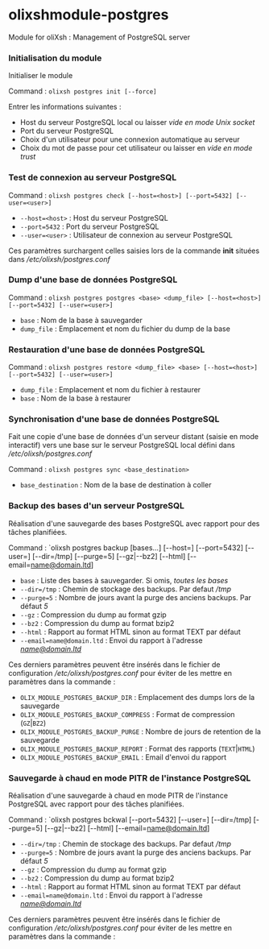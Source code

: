 # olixshmodule-postgres
Module for oliXsh : Management of PostgreSQL server



### Initialisation du module

Initialiser le module

Command : `olixsh postgres init [--force]`

Entrer les informations suivantes :
- Host du serveur PostgreSQL local ou laisser *vide en mode Unix socket*
- Port du serveur PostgreSQL
- Choix d'un utilisateur pour une connexion automatique au serveur
- Choix du mot de passe pour cet utilisateur ou laisser en *vide en mode trust*



### Test de connexion au serveur PostgreSQL

Command : `olixsh postgres check [--host=<host>] [--port=5432] [--user=<user>]`

- `--host=<host>` : Host du serveur PostgreSQL
- `--port=5432` : Port du serveur PostgreSQL
- `--user=<user>` : Utilisateur de connexion au serveur PostgreSQL

Ces paramètres surchargent celles saisies lors de la commande **init** situées dans */etc/olixsh/postgres.conf*



### Dump d'une base de données PostgreSQL

Command : `olixsh postgres postgres <base> <dump_file> [--host=<host>] [--port=5432] [--user=<user>]`

- `base` : Nom de la base à sauvegarder
- `dump_file` : Emplacement et nom du fichier du dump de la base



### Restauration d'une base de données PostgreSQL

Command : `olixsh postgres restore <dump_file> <base> [--host=<host>] [--port=5432] [--user=<user>]`

- `dump_file` : Emplacement et nom du fichier à restaurer
- `base` : Nom de la base à restaurer



### Synchronisation d'une base de données PostgreSQL

Fait une copie d'une base de données d'un serveur distant (saisie en mode interactif)
vers une base sur le serveur PostgreSQL local défini dans */etc/olixsh/postgres.conf*

Command : `olixsh postgres sync <base_destination>`

- `base_destination` : Nom de la base de destination à coller



### Backup des bases d'un serveur PostgreSQL

Réalisation d'une sauvegarde des bases PostgreSQL avec rapport pour des tâches planifiées.

Command : `olixsh postgres backup [bases...] [--host=<host>] [--port=5432] [--user=<user>] [--dir=/tmp] [--purge=5] [--gz|--bz2] [--html] [--email=<name@domain.ltd>]

- `base` : Liste des bases à sauvegarder. Si omis, *toutes les bases*
- `--dir=/tmp` : Chemin de stockage des backups. Par defaut */tmp*
- `--purge=5` : Nombre de jours avant la purge des anciens backups. Par défaut *5*
- `--gz` : Compression du dump au format gzip
- `--bz2` : Compression du dump au format bzip2
- `--html` : Rapport au format HTML sinon au format TEXT par défaut
- `--email=name@domain.ltd` : Envoi du rapport à l'adresse *name@domain.ltd*

Ces derniers paramètres peuvent être insérés dans le fichier de configuration */etc/olixsh/postgres.conf* pour éviter de les mettre en paramètres dans la commande :
- `OLIX_MODULE_POSTGRES_BACKUP_DIR` : Emplacement des dumps lors de la sauvegarde
- `OLIX_MODULE_POSTGRES_BACKUP_COMPRESS` : Format de compression (`GZ`|`BZ2`)
- `OLIX_MODULE_POSTGRES_BACKUP_PURGE` : Nombre de jours de retention de la sauvegarde
- `OLIX_MODULE_POSTGRES_BACKUP_REPORT` : Format des rapports (`TEXT`|`HTML`)
- `OLIX_MODULE_POSTGRES_BACKUP_EMAIL` : Email d'envoi du rapport



### Sauvegarde à chaud en mode PITR de l'instance PostgreSQL

Réalisation d'une sauvegarde à chaud en mode PITR de l'instance PostgreSQL avec rapport pour des tâches planifiées.

Command : `olixsh postgres bckwal [--port=5432] [--user=<user>] [--dir=/tmp] [--purge=5] [--gz|--bz2] [--html] [--email=<name@domain.ltd>]

- `--dir=/tmp` : Chemin de stockage des backups. Par defaut */tmp*
- `--purge=5` : Nombre de jours avant la purge des anciens backups. Par défaut *5*
- `--gz` : Compression du dump au format gzip
- `--bz2` : Compression du dump au format bzip2
- `--html` : Rapport au format HTML sinon au format TEXT par défaut
- `--email=name@domain.ltd` : Envoi du rapport à l'adresse *name@domain.ltd*

Ces derniers paramètres peuvent être insérés dans le fichier de configuration */etc/olixsh/postgres.conf* pour éviter de les mettre en paramètres dans la commande :



